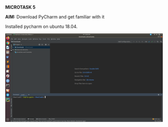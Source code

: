**MICROTASK 5**

**AIM:** Download PyCharm and get familiar with it 

Installed pycharm on ubuntu 18.04.

![Image description](https://github.com/ria18405/Microtasks/blob/master/Microtask0/pycharmsetup.png)

